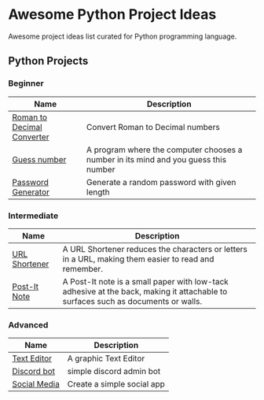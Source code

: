 # Awesome Python Project Ideas

Awesome project ideas list curated for Python programming language.

## Python Projects

### Beginner

| Name                                                                            | Description                      |
| ------------------------------------------------------------------------------- | -------------------------------- |
| [Roman to Decimal Converter](./projects/beginner/roman-to-decimal-converter.md) | Convert Roman to Decimal numbers |
| [Guess number](./projects/beginner/guess-number.md) | A program where the computer chooses a number in its mind and you guess this number |
| [Password Generator](./projects/beginner/password-generator.md) | Generate a random password with given length |

### Intermediate

| Name            | Description     |
| --------------- | --------------- |
| [URL Shortener](./projects/intermediate/url-shortner.md) | A URL Shortener reduces the characters or letters in a URL, making them easier to read and remember. |
| [Post-It Note](./projects/intermediate/post-it-note.md) | A Post-It note is a small paper with low-tack adhesive at the back, making it attachable to surfaces such as documents or walls. |

### Advanced

| Name            | Description     |
| --------------- | --------------- |
| [Text Editor](./projects/advanced/text-editor.md) | A graphic Text Editor |
| [Discord bot](./projects/advanced/discord-bot.md) | simple discord admin bot |
| [Social Media](./projects/advanced/social-media.md) | Create a simple social app |
